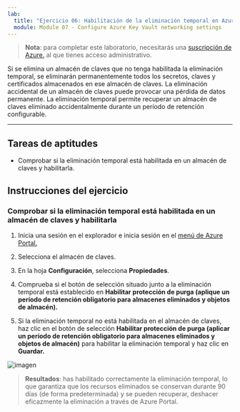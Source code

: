 ```yaml
---
lab:
  title: "Ejercicio 06: Habilitación de la eliminación temporal en Azure Key\_Vault"
  module: Module 07 - Configure Azure Key Vault networking settings
---
```



>**Nota**: para completar este laboratorio, necesitarás una [suscripción de Azure.](https://azure.microsoft.com/en-us/free/?azure-portal=true) al que tienes acceso administrativo. 


Si se elimina un almacén de claves que no tenga habilitada la eliminación temporal, se eliminarán permanentemente todos los secretos, claves y certificados almacenados en ese almacén de claves. La eliminación accidental de un almacén de claves puede provocar una pérdida de datos permanente. La eliminación temporal permite recuperar un almacén de claves eliminado accidentalmente durante un período de retención configurable.

---

## Tareas de aptitudes

- Comprobar si la eliminación temporal está habilitada en un almacén de claves y habilitarla.

## Instrucciones del ejercicio 

### Comprobar si la eliminación temporal está habilitada en un almacén de claves y habilitarla

1. Inicia una sesión en el explorador e inicia sesión en el [menú de Azure Portal.](https://portal.azure.com/)
   
2. Selecciona el almacén de claves.

3. En la hoja **Configuración**, selecciona **Propiedades**.

4. Comprueba si el botón de selección situado junto a la eliminación temporal está establecido en **Habilitar protección de purga (aplique un período de retención obligatorio para almacenes eliminados y objetos de almacén).**

5. Si la eliminación temporal no está habilitada en el almacén de claves, haz clic en el botón de selección **Habilitar protección de purga (aplicar un período de retención obligatorio para almacenes eliminados y objetos de almacén)** para habilitar la eliminación temporal y haz clic en **Guardar.**

![imagen](https://github.com/MicrosoftLearning/Secure-Azure-services-and-workloads-with-Microsoft-Cloud-Security-Benchmark/assets/91347931/06131a60-7f00-4764-a424-87ea41a78394)

> **Resultados**: has habilitado correctamente la eliminación temporal, lo que garantiza que los recursos eliminados se conservan durante 90 días (de forma predeterminada) y se pueden recuperar, deshacer eficazmente la eliminación a través de Azure Portal.
